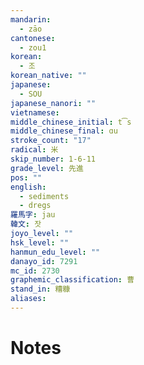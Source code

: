 ```yaml
---
mandarin:
  - zāo
cantonese:
  - zou1
korean:
  - 조
korean_native: ""
japanese:
  - SOU
japanese_nanori: ""
vietnamese:
middle_chinese_initial: t͡s
middle_chinese_final: ɑu
stroke_count: "17"
radical: 米
skip_number: 1-6-11
grade_level: 先進
pos: ""
english:
  - sediments
  - dregs
羅馬字: jau
韓文: 잣
joyo_level: ""
hsk_level: ""
hanmun_edu_level: ""
danayo_id: 7291
mc_id: 2730
graphemic_classification: 曹
stand_in: 糟糠
aliases:
---
```


# Notes
